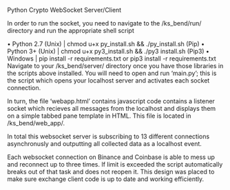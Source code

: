 Python Crypto WebSocket Server/Client

In order to run the socket, you need to navigate to the /ks_bend/run/ directory and run the appropriate shell script

• Python 2.7 (Unix) | chmod u+x py_install.sh && ./py_install.sh   (Pip)
• Python 3+  (Unix) | chmod u+x py3_install.sh && ./py3 install.sh (Pip3) 
• Windows           | pip install -r requirements.txt  or  pip3 install -r requirements.txt  
Navigate to your /ks_bend/server/ directory once you have those libraries in the scripts above installed. You will need to open and run ‘main.py’; this is the script which opens your localhost server and activates each socket connection.

In turn, the file ‘webapp.html’ contains javascript code contains a listener socket which recieves all messages from the localhost and displays them on a simple tabbed pane template in HTML. This file is located in /ks_bend/web_app/.

In total this websocket server is subscribing to 13 different connections asynchronusly and outputting all collected data as a localhost event.

Each websocket connection on Binance and Coinbase is able to mess up and reconnect up to three times. If limit is exceeded the script automatically breaks out of that task and does not reopen it. This design was placed to make sure exchange client code is up to date and working efficiently.
